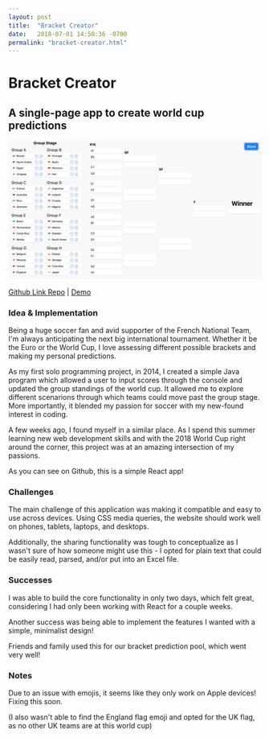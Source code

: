 ```yaml
---
layout: post
title:  "Bracket Creator"
date:   2018-07-01 14:50:36 -0700
permalink: "bracket-creator.html"
---
```


# Bracket Creator
## A single-page app to create world cup predictions

![Bracket Creator Screenshot](/assets/post-assets/bracket-creator/screen.png)

[Github Link Repo](https://github.com/anquetil/wc-bracket-creator)
|
[Demo](/wc-bracket-creator)

### Idea & Implementation
Being a huge soccer fan and avid supporter of the French National Team, I'm always anticipating the next big international tournament. Whether it be the Euro or the World Cup, I love assessing different possible brackets and making my personal predictions.

As my first solo programming project, in 2014, I created a simple Java program which allowed a user to input scores through the console and updated the group standings of the world cup. It allowed me to explore different scenarions through which teams could move past the group stage. More importantly, it blended my passion for soccer with my new-found interest in coding.

A few weeks ago, I found myself in a similar place. As I spend this summer learning new web development skills and with the 2018 World Cup right around the corner, this project was at an amazing intersection of my passions.

As you can see on Github, this is a simple React app!

### Challenges
The main challenge of this application was making it compatible and easy to use across devices. Using CSS media queries, the website should work well on phones, tablets, laptops, and desktops.

Additionally, the sharing functionality was tough to conceptualize as I wasn't sure of how someone might use this - I opted for plain text that could be easily read, parsed, and/or put into an Excel file.

### Successes
I was able to build the core functionality in only two days, which felt great, considering I had only been working with React for a couple weeks. 

Another success was being able to implement the features I wanted with a simple, minimalist design! 

Friends and family used this for our bracket prediction pool, which went very well! 

### Notes
Due to an issue with emojis, it seems like they only work on Apple devices! Fixing this soon. 

(I also wasn't able to find the England flag emoji and opted for the UK flag, as no other UK teams are at this world cup)
